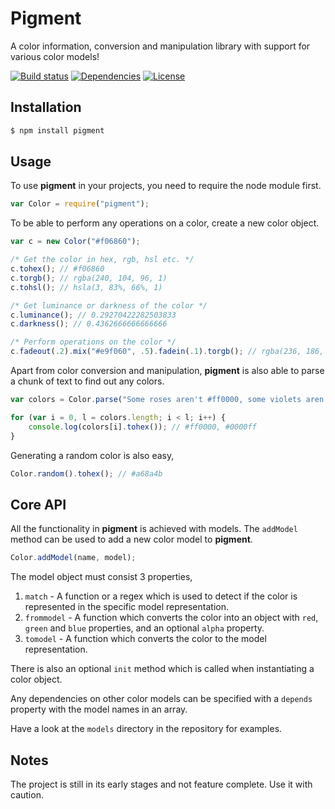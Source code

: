 # Pigment
A color information, conversion and manipulation library with support for various color models!

[![Build status](https://travis-ci.org/satya164/pigment.svg?branch=master)](https://travis-ci.org/satya164/pigment)
[![Dependencies](https://david-dm.org/satya164/pigment.svg)](https://david-dm.org/satya164/pigment)
[![License](https://img.shields.io/npm/l/pigment.svg)](http://opensource.org/licenses/mit-license.php)

## Installation
```sh
$ npm install pigment
```

## Usage
To use **pigment** in your projects, you need to require the node module first.

```javascript
var Color = require("pigment");
```

To be able to perform any operations on a color, create a new color object.

```javascript
var c = new Color("#f06860");

/* Get the color in hex, rgb, hsl etc. */
c.tohex(); // #f06860
c.torgb(); // rgba(240, 104, 96, 1)
c.tohsl(); // hsla(3, 83%, 66%, 1)

/* Get luminance or darkness of the color */
c.luminance(); // 0.29270422282503833
c.darkness(); // 0.4362666666666666

/* Perform operations on the color */
c.fadeout(.2).mix("#e9f060", .5).fadein(.1).torgb(); // rgba(236, 186, 96, 0.99)
```

Apart from color conversion and manipulation, **pigment** is also able to parse a chunk of text to find out any colors.

```javascript
var colors = Color.parse("Some roses aren't #ff0000, some violets aren't rgb(0, 0, 255), nobody's wrong, except maybe you!")

for (var i = 0, l = colors.length; i < l; i++) {
	console.log(colors[i].tohex()); // #ff0000, #0000ff
}
```

Generating a random color is also easy,

```javascript
Color.random().tohex(); // #a68a4b
```

## Core API
All the functionality in **pigment** is achieved with models. The `addModel` method can be used to add a new color model to **pigment**.

```javascript
Color.addModel(name, model);
```

The model object must consist 3 properties,

1. `match` - A function or a regex which is used to detect if the color is represented in the specific model representation.
2. `frommodel` - A function which converts the color into an object with `red`, `green` and `blue` properties, and an optional `alpha` property.
3. `tomodel` - A function which converts the color to the model representation.

There is also an optional `init` method which is called when instantiating a color object.

Any dependencies on other color models can be specified with a `depends` property with the model names in an array.

Have a look at the `models` directory in the repository for examples.

## Notes
The project is still in its early stages and not feature complete. Use it with caution.
